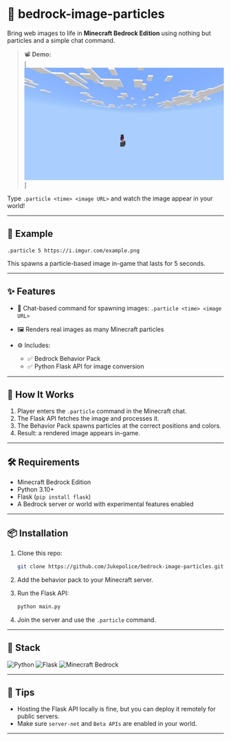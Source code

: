 # 🧩 bedrock-image-particles

Bring web images to life in **Minecraft Bedrock Edition** using nothing but particles and a simple chat command.

> 📽️ **Demo:**  
> [![Watch the demo](demo.gif)]
> 
Type `.particle <time> <image URL>` and watch the image appear in your world!

---

## 📸 Example

```mcfunction
.particle 5 https://i.imgur.com/example.png
```

This spawns a particle-based image in-game that lasts for 5 seconds.

---

## ✨ Features

* 💬 Chat-based command for spawning images: `.particle <time> <image URL>`
* 🖼️ Renders real images as many Minecraft particles
* ⚙️ Includes:

  * ✅ Bedrock Behavior Pack
  * ✅ Python Flask API for image conversion

---

## 🚀 How It Works

1. Player enters the `.particle` command in the Minecraft chat.
2. The Flask API fetches the image and processes it.
3. The Behavior Pack spawns particles at the correct positions and colors.
4. Result: a rendered image appears in-game.

---

## 🛠️ Requirements

* Minecraft Bedrock Edition
* Python 3.10+
* Flask (`pip install flask`)
* A Bedrock server or world with experimental features enabled

---

## 📦 Installation

1. Clone this repo:

   ```bash
   git clone https://github.com/Jukepolice/bedrock-image-particles.git
   ```

2. Add the behavior pack to your Minecraft server.

3. Run the Flask API:

   ```bash
   python main.py
   ```

4. Join the server and use the `.particle` command.

---

## 🧪 Stack

![Python](https://img.shields.io/badge/python-3.11-blue?logo=python)
![Flask](https://img.shields.io/badge/API-Flask-black?logo=flask)
![Minecraft Bedrock](https://img.shields.io/badge/Minecraft-Bedrock-green?logo=minecraft)

---

## 🧠 Tips

* Hosting the Flask API locally is fine, but you can deploy it remotely for public servers.
* Make sure `server-net` and `Beta APIs` are enabled in your world.

---
